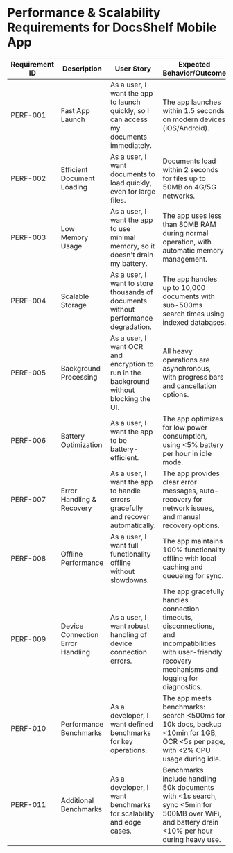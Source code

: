 # Performance & Scalability Requirements for DocsShelf Mobile App

| Requirement ID | Description | User Story | Expected Behavior/Outcome |
|---|---|---|---|
| PERF-001 | Fast App Launch | As a user, I want the app to launch quickly, so I can access my documents immediately. | The app launches within 1.5 seconds on modern devices (iOS/Android). |
| PERF-002 | Efficient Document Loading | As a user, I want documents to load quickly, even for large files. | Documents load within 2 seconds for files up to 50MB on 4G/5G networks. |
| PERF-003 | Low Memory Usage | As a user, I want the app to use minimal memory, so it doesn't drain my battery. | The app uses less than 80MB RAM during normal operation, with automatic memory management. |
| PERF-004 | Scalable Storage | As a user, I want to store thousands of documents without performance degradation. | The app handles up to 10,000 documents with sub-500ms search times using indexed databases. |
| PERF-005 | Background Processing | As a user, I want OCR and encryption to run in the background without blocking the UI. | All heavy operations are asynchronous, with progress bars and cancellation options. |
| PERF-006 | Battery Optimization | As a user, I want the app to be battery-efficient. | The app optimizes for low power consumption, using <5% battery per hour in idle mode. |
| PERF-007 | Error Handling & Recovery | As a user, I want the app to handle errors gracefully and recover automatically. | The app provides clear error messages, auto-recovery for network issues, and manual recovery options. |
| PERF-008 | Offline Performance | As a user, I want full functionality offline without slowdowns. | The app maintains 100% functionality offline with local caching and queueing for sync. |
| PERF-009 | Device Connection Error Handling | As a user, I want robust handling of device connection errors. | The app gracefully handles connection timeouts, disconnections, and incompatibilities with user-friendly recovery mechanisms and logging for diagnostics. |
| PERF-010 | Performance Benchmarks | As a developer, I want defined benchmarks for key operations. | The app meets benchmarks: search <500ms for 10k docs, backup <10min for 1GB, OCR <5s per page, with <2% CPU usage during idle. |
| PERF-011 | Additional Benchmarks | As a developer, I want benchmarks for scalability and edge cases. | Benchmarks include handling 50k documents with <1s search, sync <5min for 500MB over WiFi, and battery drain <10% per hour during heavy use. |
